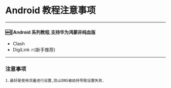 # Android 教程注意事项
---

#### 🆕💯Android 系列教程.支持华为鸿蒙非纯血版
  - Clash
  - DigiLink 🔥(新手推荐)
---
### 注意事项
    1.最好是使用流量进行设置,防止DNS被劫持导致设置失败.
